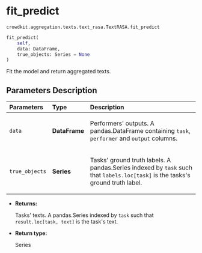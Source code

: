 # fit_predict
`crowdkit.aggregation.texts.text_rasa.TextRASA.fit_predict`

```python
fit_predict(
    self,
    data: DataFrame,
    true_objects: Series = None
)
```

Fit the model and return aggregated texts.

## Parameters Description

| Parameters | Type | Description |
| :----------| :----| :-----------|
`data`|**DataFrame**|<p>Performers&#x27; outputs. A pandas.DataFrame containing `task`, `performer` and `output` columns.</p>
`true_objects`|**Series**|<p>Tasks&#x27; ground truth labels. A pandas.Series indexed by `task` such that `labels.loc[task]` is the tasks&#x27;s ground truth label.</p>

* **Returns:**

  Tasks' texts.
A pandas.Series indexed by `task` such that `result.loc[task, text]`
is the task's text.

* **Return type:**

  Series
